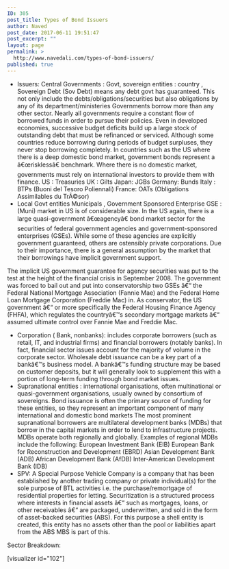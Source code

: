 ```yaml
---
ID: 305
post_title: Types of Bond Issuers
author: Naved
post_date: 2017-06-11 19:51:47
post_excerpt: ""
layout: page
permalink: >
  http://www.navedali.com/types-of-bond-issuers/
published: true
---
```

<ul>
 	<li>Issuers:
Central Governments : Govt, sovereign entities : country , Sovereign Debt (Sov Debt) means any debt govt has guaranteed. This not only include the debts/obligations/securities but also obligations by any of its department/ministeries
Governments borrow more than any other sector. Nearly all governments require a constant flow of borrowed funds in order to pursue their policies. Even in developed economies, successive budget deficits build up a large stock of outstanding debt that must be refinanced or serviced. Although some countries reduce borrowing during periods of budget surpluses, they never stop borrowing completely.
In countries such as the US where there is a deep domestic bond market, government bonds represent a â€œrisklessâ€ benchmark. Where there is no domestic market, governments must rely on international investors to provide them with finance.
US : Treasuries
UK : Gilts
Japan: JGBs
Germany: Bunds
Italy : BTPs (Buoni del Tesoro Poliennali)
France: OATs (Obligations Assimilables du TrÃ©sor)</li>
 	<li>Local Govt entities Municipals , Government Sponsored Enterprise GSE : (Muni) market in US is of considerable size. In the US again, there is a large quasi-government â€œagencyâ€ bond market sector for the securities of federal government agencies and government-sponsored enterprises (GSEs). While some of these agencies are explicitly government guaranteed, others are ostensibly private corporations. Due to their importance, there is a general assumption by the market that their borrowings have implicit government support.</li>
</ul>
The implicit US government guarantee for agency securities was put to the test at the height of the financial crisis in September 2008. The government was forced to bail out and put into conservatorship two GSEs â€“ the Federal National Mortgage Association (Fannie Mae) and the Federal Home Loan Mortgage Corporation (Freddie Mac) in. As conservator, the US government â€“ or more specifically the Federal Housing Finance Agency (FHFA), which regulates the countryâ€™s secondary mortgage markets â€“ assumed ultimate control over Fannie Mae and Freddie Mac.
<ul>
 	<li>Corporation ( Bank, nonbanks):
includes corporate borrowers (such as retail, IT, and industrial firms) and financial borrowers (notably banks).
In fact, financial sector issues account for the majority of volume in the corporate sector.
Wholesale debt issuance can be a key part of a bankâ€™s business model.
A bankâ€™s funding structure may be based on customer deposits, but it will generally look to supplement this with a portion of long-term funding through bond market issues.</li>
 	<li>Supranational entities : international organisations, often multinational or quasi-government organisations, usually owned by consortium of sovereigns.
Bond issuance is often the primary source of funding for these entities, so they represent an important component of many international and domestic bond markets
The most prominent supranational borrowers are multilateral development banks (MDBs) that borrow in the capital markets in order to lend to infrastructure projects.
MDBs operate both regionally and globally. Examples of regional MDBs include the following:
European Investment Bank (EIB)
European Bank for Reconstruction and Development (EBRD)
Asian Development Bank (ADB)
African Development Bank (AfDB)
Inter-American Development Bank (IDB)</li>
 	<li>SPV: A Special Purpose Vehicle Company is a company that has been established by another trading company or private individual(s) for the sole purpose of BTL activities i.e. the purchase/remortgage of residential properties for letting.
Securitization is a structured process where interests in financial assets â€“ such as mortgages, loans, or other receivables â€“ are packaged, underwritten, and sold in the form of asset-backed securities (ABS).
For this purpose a shell entity is created, this entity has no assets other than the pool or liabilities apart from the ABS
MBS is part of this.</li>
</ul>
Sector Breakdown:

[visualizer id="102"]